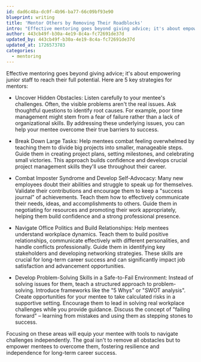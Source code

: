 ```yaml
---
id: dad6c48a-dc0f-4b96-ba77-66c09bf93e90
blueprint: writing
title: 'Mentor Others by Removing Their Roadblocks'
intro: "Effective mentoring goes beyond giving advice; it's about empowering junior staff to reach their full potential. Here are 5 key strategies for mentors:"
author: 443cb49f-b30a-4e19-8c4a-fc72691de37d
updated_by: 443cb49f-b30a-4e19-8c4a-fc72691de37d
updated_at: 1726573783
categories:
  - mentoring
---
```

Effective mentoring goes beyond giving advice; it's about empowering junior staff to reach their full potential. Here are 5 key strategies for mentors:

- Uncover Hidden Obstacles:
Listen carefully to your mentee's challenges. Often, the visible problems aren't the real issues. Ask thoughtful questions to identify root causes. For example, poor time management might stem from a fear of failure rather than a lack of organizational skills. By addressing these underlying issues, you can help your mentee overcome their true barriers to success.

- Break Down Large Tasks:
Help mentees combat feeling overwhelmed by teaching them to divide big projects into smaller, manageable steps. Guide them in creating project plans, setting milestones, and celebrating small victories. This approach builds confidence and develops crucial project management skills they'll use throughout their career.

- Combat Imposter Syndrome and Develop Self-Advocacy: 
Many new employees doubt their abilities and struggle to speak up for themselves. Validate their contributions and encourage them to keep a "success journal" of achievements. Teach them how to effectively communicate their needs, ideas, and accomplishments to others. Guide them in negotiating for resources and promoting their work appropriately, helping them build confidence and a strong professional presence.

- Navigate Office Politics and Build Relationships:
Help mentees understand workplace dynamics. Teach them to build positive relationships, communicate effectively with different personalities, and handle conflicts professionally. Guide them in identifying key stakeholders and developing networking strategies. These skills are crucial for long-term career success and can significantly impact job satisfaction and advancement opportunities.

- Develop Problem-Solving Skills in a Safe-to-Fail Environment:
Instead of solving issues for them, teach a structured approach to problem-solving. Introduce frameworks like the "5 Whys" or "SWOT analysis". Create opportunities for your mentee to take calculated risks in a supportive setting. Encourage them to lead in solving real workplace challenges while you provide guidance. Discuss the concept of "failing forward" – learning from mistakes and using them as stepping stones to success.

Focusing on these areas will equip your mentee with tools to navigate challenges independently. The goal isn't to remove all obstacles but to empower mentees to overcome them, fostering resilience and independence for long-term career success.
